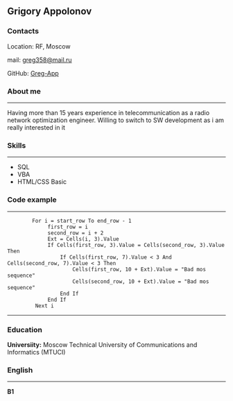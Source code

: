 ## Grigory Appolonov
### Contacts
Location: RF, Moscow 

mail: greg358@mail.ru

GitHub: [Greg-App](https://github.com/Greg-App) 

### About me
_______
Having more than 15 years experience in telecommunication as a radio network optimization engineer. Willing to switch to SW development as i am really interested in it
### Skills 
______
* SQL 
* VBA 
* HTML/CSS Basic 
### Code example 
______ 
```
        For i = start_row To end_row - 1
             first_row = i
             second_row = i + 2
             Ext = Cells(i, 3).Value
             If Cells(first_row, 3).Value = Cells(second_row, 3).Value Then
                 If Cells(first_row, 7).Value < 3 And Cells(second_row, 7).Value < 3 Then
                     Cells(first_row, 10 + Ext).Value = "Bad mos sequence"
                     Cells(second_row, 10 + Ext).Value = "Bad mos sequence"
                 End If
             End If        
         Next i
```
______
### Education 
**Universiity:** Moscow Technical University of Communications and Informatics (MTUCI) 

### English 
______
**B1**
